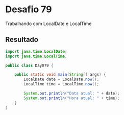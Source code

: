# Desafio 79

Trabalhando com LocalDate e LocalTime

## Resultado

```java
import java.time.LocalDate;
import java.time.LocalTime;

public class Day079 {

    public static void main(String[] args) {
        LocalDate date = LocalDate.now();
        LocalTime time = LocalTime.now();

        System.out.println("Data atual: " + date);
        System.out.println("Hora atual: " + time);
    }
}
```